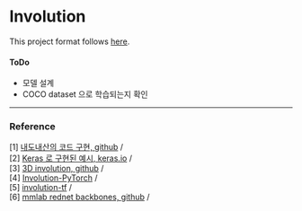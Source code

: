 # Involution 

This project format follows [here](https://github.com/DoranLyong/Awesome-Human-Activity-Recognition/tree/main/tutorial_04).















#### ToDo 

* 모델 설계
* COCO dataset 으로 학습되는지 확인 

***

### Reference 

[1] [내도내산의 코드 구현, github](https://github.com/eddie94/Deep-learning-utils/blob/main/involution/model.py) / <br/>
[2] [Keras 로 구현된 예시, keras.io](https://keras.io/examples/vision/involution/) / <br/>
[3] [3D involution, github](https://github.com/ChristophReich1996/Involution) / <br/>
[4] [Involution-PyTorch](https://github.com/shikishima-TasakiLab/Involution-PyTorch) / <br/>
[5] [involution-tf](https://github.com/ariG23498/involution-tf) / <br/>
[6] [mmlab rednet backbones, github](https://github.com/d-li14/involution/blob/main/det/mmdet/models/backbones/rednet.py) / 

